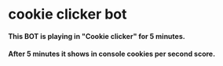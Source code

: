 # cookie clicker bot

#### This BOT is playing in "Cookie clicker" for 5 minutes. 
#### After 5 minutes it shows in console cookies per second score. 
